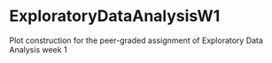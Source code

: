 # ExploratoryDataAnalysisW1
Plot construction for the peer-graded assignment of  Exploratory Data Analysis week 1
